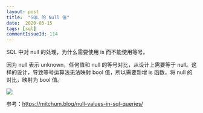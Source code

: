 ```yaml
---
layout: post
title:  "SQL 的 Null 值"
date:  2020-03-15
tags: [sql]
commentIssueId: 114
---
```





SQL 中对 null 的处理，为什么需要使用 is 而不能使用等号。

因为 null 表示 unknown，任何值和 null 的等号对比，从设计上需要等于 null。这样的设计，导致等号运算法无法映射 bool 值，所以需要新增 is 函数，将 null 的对比，映射为 bool 值。



![](https://img.alicdn.com/tfs/TB1GJgnylr0gK0jSZFnXXbRRXXa-2270-966.png)



参考：https://mitchum.blog/null-values-in-sql-queries/